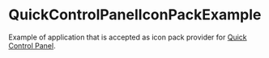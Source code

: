 # QuickControlPanelIconPackExample
Example of application that is accepted as icon pack provider for [Quick Control Panel](https://play.google.com/store/apps/details?id=com.woodblockwithoutco.quickcontroldock&hl=en).
